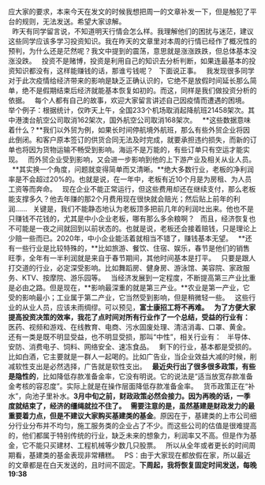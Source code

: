 应大家的要求，本来今天在发文的时候我想把周一的文章补发一下，但是触犯了平台的规则，无法发送。希望大家谅解。  
 
昨天有同学留言说，不知道明天行情会怎么样。我理解他们的困扰与迷茫，建议这些同学应该多学习投资知识。我在昨天的文章里对本周的行情已经作了概况性的预判，为什么还是茫然呢？我文中提到的震荡，意思就是涨涨跌跌，但总体基本没涨没跌。
 
投资不是赌博，投资是利用自己的知识去分析判断，如果连最基本的投资知识都没有，这样能赚钱的话，那谁亏钱呢？
 
下面说正事。
 
我发现很多同学对于此次疫情给经济带来的影响是缺乏正确认识的，它绝不是放假时间延长那么简单，绝不是假期结束后经济就能基本恢复如初的。而这，同样是我们做投资分析的依据。
 
每个人都有自己的故事，欢迎大家留言讲述自己因疫情而遭遇的困境。
 
举个例子：根据统计，仅昨天上午，全国233个机场取消起降航班21458架次。其中港澳台航空公司取消162架次，国外航空公司取消168架次。
 
**这些数据意味着什么？**我们以外贸为例，如果长时间停航境外航班，那么有些外贸企业将因此倒闭。和客户原本签订的供货合同无法及时完成，就要承担违约损失，而新的订单也将因为货物运输不畅受到影响。海运不是万能的，有些订单只有空运才能实现。
 
而外贸企业受到影响，又会进一步影响到他的上下游产业及相关从业人员。
 
**其实换一个角度，问题就变得简单而又清晰。**绝大多数行业，老板的净利润率是不会超过20%的。也就是说，在一年中，老板有近10个月是为房租、为人员工资等而奔命。
 
现在企业不能正常运行，但这些费用却还在继续支付，那么老板能支撑多久？他去年赚的那2个月费用现在很快就会赔光；然后贴上前年的利润......
 
关键是，我们不能静态地认为老板顶多把前几年的利润吐出来。他也不是只赚钱不花钱的，尤其是中小企业老板，哪有那么多余粮啊？
 
而且，经济恢复也不可能是一夜之间就回到以前状态的。也就是说，老板还会接着赔钱，只是理论上少赔一些而已。2020年，中小企业能活着就相当不错了，赚钱基本无望。
 
**还有一些行业是比较特殊的，**比如旅游、餐饮、住宿、娱乐，春节是他们的销售旺季，全年有一半利润就是来自于春节期间，其他时间基本是打平。
 
只要是跟人打交道的行业，必定深受影响。比如舞蹈房、健身房、游泳馆、美容院、家政服务、KTV、按摩院、游乐园等。
 
当经济发展到一定程度，不断提高第三产业比重是必由之路。但是现在，**影响最深重的就是第三产业。**农业是第一产业，它受的影响最小；工业属于第二产业，它当然受到影响，但是稍微轻一些。
 
这些行业的从业人员，应该未雨绸缪。可以预见，**富士康招工将不再难。**
 
**为了方便大家提高投资决策的效率，我花了点时间对所有行业作了一个总结，受益的行业有：**
 
医药、视频和游戏、在线教育、电商、污水固废处理、清洁消毒、口罩、黄金。
 
还有一类是既不明显受益，也不明显受损，那叫“中性”，相关行业有：
 
半导体、安防、消费电子、饲料、网络安全、速冻食品。
 
剩下的行业，基本都是受损的。比如白酒，它主要就是一群人一起喝的。比如广告业，当企业效益大减的时候，削减软性支出是必然选择，广告就是软性支出。
 
**最近央行出了很多很多政策，有些是隐性的**，比如降低存款准备金率，它没有明说。它的说法是“适当放宽存款准备金考核的容忍度”。实际上就是在操作层面降低存款准备金率。
 
货币政策正在“补水”，向池子里补水。**3月中旬之前，财政政策必然会接力。**因为再晚的话，一季度就结束了，经济的缰绳就拉不住了。
 
需要注意的是，虽然基建是财政发力的最重要着力点，但是**不建议大家购买基建类的基金**。原因在于，基建类的上市公司细分行业分布并不均匀，施工服务类的企业占了不少。而这些公司的估值是很难提高的，他们都属于特别传统的行业，缺乏未来的想象力，利润率又不高。但是作为基金，它不能只买建材、工程机械等少数几只股票。
 
所以从全年或者更长的时间周期看，基建类的基金表现非常糟糕。
 
PS：由于大家现在都放假在家，所以最近的文章都是在白天发送的，且时间不固定。**下周起，我将恢复固定时间发送，每晚19:38**
  
